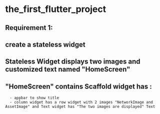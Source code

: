 # the_first_flutter_project



## Requirement 1:

 ## create a stateless widget
  ## Stateless Widget displays two images and customized text named "HomeScreen"
  ## "HomeScreen" contains Scaffold widget has :
      - appbar to show title
      - column widget has a row widget with 2 images "NetworkImage and AssetImage" and Text widget has "The two images are displayed" Text      
  


